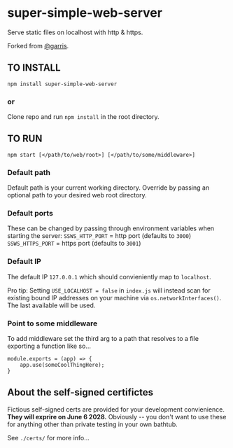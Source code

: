 # super-simple-web-server
Serve static files on localhost with http & https.

Forked from [@garris](https://github.com/garris/superSimpleExpressServer.git).

## TO INSTALL

`npm install super-simple-web-server`

### or

Clone repo and run `npm install` in the root directory.


## TO RUN

`npm start [</path/to/web/root>] [</path/to/some/middleware>]`

### Default path 
Default path is your current working directory.  Override by passing an optional path to your desired web root directory.

### Default ports
These can be changed by passing through environment variables when starting the server:
`SSWS_HTTP_PORT` = http port (defaults to `3000`)
`SSWS_HTTPS_PORT` = https port (defaults to `3001`)

### Default IP
The default IP `127.0.0.1` which should convieniently map to `localhost`.

Pro tip: Setting `USE_LOCALHOST = false` in `index.js` will instead scan for existing bound IP addresses on your machine via `os.networkInterfaces()`.  The last available will be used.

### Point to some middleware
To add middleware set the third arg to a path that resolves to a file exporting a function like so...

```
module.exports = (app) => {
	app.use(someCoolThingHere);
}
```


## About the self-signed certifictes

Fictious self-signed certs are provided for your development convienience. **They will exprire on June 6 2028.** Obviously -- you don't want to use these for anything other than private testing in your own bathtub.

See `./certs/` for more info...

